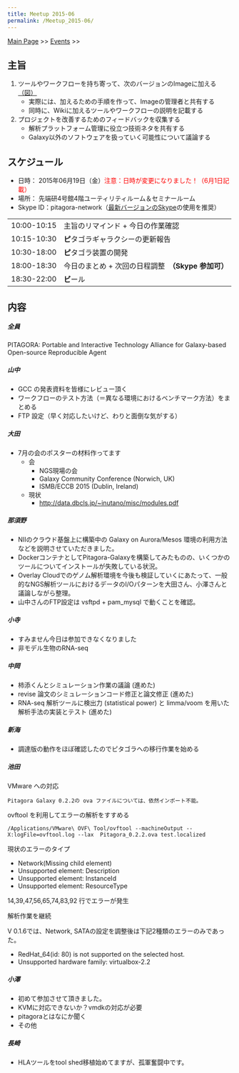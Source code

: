 ```yaml
---
title: Meetup 2015-06
permalink: /Meetup_2015-06/
---
```


[Main Page](/Main_Page "wikilink") &gt;&gt; [Events](/Events "wikilink") &gt;&gt;

主旨
----

1.  ツールやワークフローを持ち寄って、次のバージョンのImageに加える [（図）](http://www.pitagora-galaxy.org/_/rsrc/1416890873801/about/about_overview.png)
    -   実際には、加えるための手順を作って、Imageの管理者と共有する
    -   同時に、Wikiに加えるツールやワークフローの説明を記載する
2.  プロジェクトを改善するためのフィードバックを収集する
    -   解析プラットフォーム管理に役立つ技術ネタを共有する
    -   Galaxy以外のソフトウェアを扱っていく可能性について議論する

スケジュール
------------

-   日時： 2015年06月19日（金）<font style="color: red">注意：日時が変更になりました！（6月1日記載）</font>
-   場所： 先端研4号館4階ユーティリティルーム＆セミナールーム
-   Skype ID：pitagora-network（[最新バージョンのSkype](http://www.skype.com/ja/)の使用を推奨）

|             |                                                     |
|-------------|-----------------------------------------------------|
| 10:00-10:15 | 主旨のリマインド + 今日の作業確認                   |
| 10:15-10:30 | **ピ**タゴラギャラクシーの更新報告                  |
| 10:30-18:00 | **ピ**タゴラ装置の開発                              |
| 18:00-18:30 | 今日のまとめ + 次回の日程調整　**（Skype 参加可）** |
| 18:30-22:00 | **ビ**ール                                          |

内容
----

##### 全員

PITAGORA: Portable and Interactive Technology Alliance for Galaxy-based Open-source Reproducible Agent

##### 山中

-   GCC の発表資料を皆様にレビュー頂く
-   ワークフローのテスト方法（＝異なる環境におけるベンチマーク方法）をまとめる
-   FTP 設定（早く対応したいけど、わりと面倒な気がする）

##### 大田

-   7月の会のポスターの材料作ってます
    -   会
        -   NGS現場の会
        -   Galaxy Community Conference (Norwich, UK)
        -   ISMB/ECCB 2015 (Dublin, Ireland)
    -   現状
        -   <http://data.dbcls.jp/~inutano/misc/modules.pdf>

##### 那須野

-   NIIのクラウド基盤上に構築中の Galaxy on Aurora/Mesos 環境の利用方法などを説明させていただきました。
-   DockerコンテナとしてPitagora-Galaxyを構築してみたものの、いくつかのツールについてインストールが失敗している状況。
-   Overlay Cloudでのゲノム解析環境を今後も検証していくにあたって、一般的なNGS解析ツールにおけるデータのI/Oパターンを大田さん、小澤さんと議論しながら整理。
-   山中さんのFTP設定は vsftpd + pam_mysql で動くことを確認。

##### 小寺

-   すみません今日は参加できなくなりました
-   非モデル生物のRNA-seq

##### 中岡

-   柿添くんとシミュレーション作業の議論 (進めた)
-   revise 論文のシミュレーションコード修正と論文修正 (進めた)
-   RNA-seq 解析ツールに検出力 (statistical power) と limma/voom を用いた解析手法の実装とテスト (進めた)

##### 新海

-   調達版の動作をほぼ確認したのでピタゴラへの移行作業を始める

##### 池田

VMware への対応

`Pitagora Galaxy 0.2.2の ova ファイルについては、依然インポート不能。`

ovftool を利用してエラーの解析をすすめる

`/Applications/VMware\ OVF\ Tool/ovftool --machineOutput --X:logFile=ovftool.log --lax  Pitagora_0.2.2.ova test.localized`

現状のエラーのタイプ

-   Network(Missing child element)
-   Unsupported element: Description
-   Unsupported element: InstanceId
-   Unsupported element: ResourceType

14,39,47,56,65,74,83,92 行でエラーが発生

解析作業を継続

V 0.1.6では、Network, SATAの設定を調整後は下記2種類のエラーのみであった。

-   RedHat_64(id: 80) is not supported on the selected host.
-   Unsupported hardware family: virtualbox-2.2

##### 小澤

-   初めて参加させて頂きました。
-   KVMに対応できないか？vmdkの対応が必要
-   pitagoraとはなにか聞く
-   その他

##### 長崎

-   HLAツールをtool shed移植始めてますが、孤軍奮闘中です。
